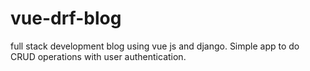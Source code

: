 # vue-drf-blog
full stack development blog using vue js and django. Simple app to do CRUD operations with user authentication.
